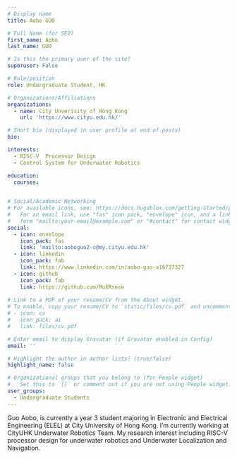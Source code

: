 ```yaml
---
# Display name
title: Aobo GUO

# Full Name (for SEO)
first_name: Aobo
last_name: GUO

# Is this the primary user of the site?
superuser: False

# Role/position
role: Undergraduate Student, HK

# Organizations/Affiliations
organizations:
  - name: City Unverisity of Hong Kong
    url: 'https://www.cityu.edu.hk/'

# Short bio (displayed in user profile at end of posts)
bio: 

interests:
  - RISC-V  Processor Design
  - Control System for Underwater Robotics

education:
  courses:
    

# Social/Academic Networking
# For available icons, see: https://docs.hugoblox.com/getting-started/page-builder/#icons
#   For an email link, use "fas" icon pack, "envelope" icon, and a link in the
#   form "mailto:your-email@example.com" or "#contact" for contact widget.
social:
  - icon: envelope
    icon_pack: fas
    link: 'mailto:aoboguo2-c@my.cityu.edu.hk'
  - icon: linkedin
    icon_pack: fab
    link: https://www.linkedin.com/in/aobo-guo-a16737327   
  - icon: github
    icon_pack: fab
    link: https://github.com/MuERsese 
    
# Link to a PDF of your resume/CV from the About widget.
# To enable, copy your resume/CV to `static/files/cv.pdf` and uncomment the lines below.
# - icon: cv
#   icon_pack: ai
#   link: files/cv.pdf

# Enter email to display Gravatar (if Gravatar enabled in Config)
email: ''

# Highlight the author in author lists? (true/false)
highlight_name: false

# Organizational groups that you belong to (for People widget)
#   Set this to `[]` or comment out if you are not using People widget.
user_groups:
  - Undergraduate Students
---
```


Guo Aobo, is currently a year 3 student majoring in Electronic and Electrical Engineering  (ELEL) at City University of Hong Kong. I’m currently working at CityUHK Underwater Robotics Team. My research interest including RISC-V processor design for underwater robotics and Underwater Localization and Navigation.

